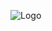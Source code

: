 ![Logo]([https://i.hizliresim.com/lxwv0fw.png](https://images.g2crowd.com/uploads/product/image/large_detail/large_detail_55da269609bde6556a387629b0594314/altium-altium-designer.png))
